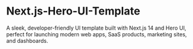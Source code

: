 # Next.js-Hero-UI-Template
A sleek, developer-friendly UI template built with Next.js 14 and Hero UI, perfect for launching modern web apps, SaaS products, marketing sites, and dashboards.

